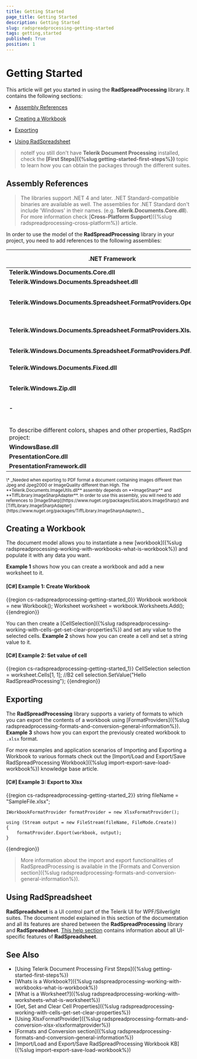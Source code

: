 ```yaml
---
title: Getting Started
page_title: Getting Started
description: Getting Started
slug: radspreadprocessing-getting-started
tags: getting,started
published: True
position: 1
---
```


# Getting Started


This article will get you started in using the __RadSpreadProcessing__ library. It contains the following sections:


* [Assembly References](#assembly-references)

* [Creating a Workbook](#creating-a-workbook)

* [Exporting](#exporting)

* [Using RadSpreadsheet](#using-radspreadsheet)

>noteIf you still don't have **Telerik Document Processing** installed, check the **[First Steps]({%slug getting-started-first-steps%})** topic to learn how you can obtain the packages through the different suites. 

## Assembly References

>The libraries support .NET 4 and later. .NET Standard-compatible binaries are available as well. The assemblies for .NET Standard don't include 'Windows' in their names. (e.g. **Telerik.Documents.Core.dll**). For more information check [**Cross-Platform Support**]({%slug radspreadprocessing-cross-platform%}) article.

In order to use the model of the __RadSpreadProcessing__ library in your project, you need to add references to the following assemblies:

<table>
<thead>
	<tr>
		<th>.NET Framework </th>
		<th>.NET Standard-compatible</th>
		<th>Additional information</th>
	</tr>
</thead>
<tbody>
	<tr>
		<td><b>Telerik.Windows.Documents.Core.dll</b></td>
		<td><b>Telerik.Documents.Core.dll</b></td>
		<td></td>
	</tr>
	<tr>
	    <td><b>Telerik.Windows.Documents.Spreadsheet.dll</b></td>
		<td><b>Telerik.Documents.Spreadsheet.dll</b></td>
		<td></td>
	</tr>
	<tr>
		<td><b>Telerik.Windows.Documents.Spreadsheet.FormatProviders.OpenXml.dll</b></td>
		<td><b>Telerik.Documents.Spreadsheet.FormatProviders.OpenXml.dll</b></td>
		<td>Required when importing/exporting from/to XLSX or CSV.</td>
	</tr>
		<tr>
		<td><b>Telerik.Windows.Documents.Spreadsheet.FormatProviders.Xls.dll</b></td>
		<td><b>Telerik.Documents.Spreadsheet.FormatProviders.Xls.dll</b></td>
		<td>Required when importing/exporting from/to XLS.</td>
	</tr>
	<tr>
	    <td><b>Telerik.Windows.Documents.Spreadsheet.FormatProviders.Pdf.dll</b></td>
		<td><b>Telerik.Documents.Spreadsheet.FormatProviders.Pdf.dll</b></td>
		<td>Required when exporting to PDF.</td>
	</tr>
	<tr>
	    <td><b>Telerik.Windows.Documents.Fixed.dll</b></td>
		<td><b>Telerik.Documents.Fixed.dll</b></td>
		<td>Required when exporting to PDF.</td>
	</tr>
	<tr>
	    <td><b>Telerik.Windows.Zip.dll</b></td>
		<td><b>Telerik.Zip.dll</b></td>
		<td>Required for working with XLSX, XLS and PDF files.</td>
	</tr>
	<tr>
	    <td><b>-</b></td>
		<td>	
			<b>Telerik.Documents.ImageUtils.dll</b>
			<br><sub><i>This assembly is not available in UI for Xamarin.</i></sub>
		</td>
		<td>*</td>
	</tr>
	<tr>
	    <td colspan="3">&nbsp;</td>
	</tr>
	<tr>
        <td colspan="3">To describe different colors, shapes and other properties, RadSpreadProcessing depends on the listed below .NET assemblies, which you should also refer in your project:</td> 
    </tr>
    <tr>
	    <td><b>WindowsBase.dll</b></td>
		<td><b>-</b></td>
		<td></td>
	</tr>
	<tr>
	    <td><b>PresentationCore.dll</b></td>
		<td><b>-</b></td>
		<td></td>
	</tr>
	<tr>
	    <td><b>PresentationFramework.dll</b></td>
		<td><b>-</b></td>
		<td></td>
	</tr>
</tbody>
</table>

<sub> 
	\* _Needed when exporting to PDF format a document containing images different than Jpeg and Jpeg2000 or ImageQuality different than High. The **Telerik.Documents.ImageUtils.dll** assembly depends on **ImageSharp** and **TiffLibrary.ImageSharpAdapter**. In order to use this assembly, you will need to add references to [ImageSharp](https://www.nuget.org/packages/SixLabors.ImageSharp/) and [TiffLibrary.ImageSharpAdapter](https://www.nuget.org/packages/TiffLibrary.ImageSharpAdapter/)._ 
</sub>

## Creating a Workbook

The document model allows you to instantiate a new [workbook]({%slug radspreadprocessing-working-with-workbooks-what-is-workbook%}) and populate it with any data you want.


__Example 1__ shows how you can create a workbook and add a new worksheet to it.


#### __[C#] Example 1: Create Workbook__

{{region cs-radspreadprocessing-getting-started_0}}
	Workbook workbook = new Workbook();
	Worksheet worksheet = workbook.Worksheets.Add();
{{endregion}}



You can then create a [CellSelection]({%slug radspreadprocessing-working-with-cells-get-set-clear-properties%}) and set any value to the selected cells. __Example 2__ shows how you can create a cell and set a string value to it.


#### __[C#] Example 2: Set value of cell__

{{region cs-radspreadprocessing-getting-started_1}}
	CellSelection selection = worksheet.Cells[1, 1]; //B2 cell
	selection.SetValue("Hello RadSpreadProcessing");
{{endregion}}



## Exporting

The __RadSpreadProcessing__ library supports a variety of formats to which you can export the contents of a workbook using [FormatProviders]({%slug radspreadprocessing-formats-and-conversion-general-information%}). __Example 3__ shows how you can export the previously created workbook to `.xlsx` format.

For more examples and application scenarios of Importing and Exporting a Workbook to various formats check out the [Import/Load and Export/Save RadSpreadProcessing Workbook]({%slug import-export-save-load-workbook%}) knowledge base article.


#### __[C#] Example 3: Export to Xlsx__

{{region cs-radspreadprocessing-getting-started_2}}
	string fileName = "SampleFile.xlsx";
	
	IWorkbookFormatProvider formatProvider = new XlsxFormatProvider();
	
	using (Stream output = new FileStream(fileName, FileMode.Create))
	{
	    formatProvider.Export(workbook, output);
	}
{{endregion}}

>More information about the import and export functionalities of RadSpreadProcessing is available in the [Formats and Conversion section]({%slug radspreadprocessing-formats-and-conversion-general-information%}).

## Using RadSpreadsheet

__RadSpreadsheet__ is a UI control part of the Telerik UI for WPF/Silverlight suites. The document model explained in this section of the documentation and all its features are shared between the __RadSpreadProcessing__ library and __RadSpreadsheet__. [This help section](http://docs.telerik.com/devtools/wpf/controls/radspreadsheet/overview.html) contains information about all UI-specific features of __RadSpreadsheet__.


## See Also

 * [Using Telerik Document Processing First Steps]({%slug getting-started-first-steps%})
 * [Whats is a Workbook?]({%slug radspreadprocessing-working-with-workbooks-what-is-workbook%})
 * [What is a Worksheet?]({%slug radspreadprocessing-working-with-worksheets-what-is-worksheet%})
 * [Get, Set and Clear Cell Properties]({%slug radspreadprocessing-working-with-cells-get-set-clear-properties%})
 * [Using XlsxFormatProvider]({%slug radspreadprocessing-formats-and-conversion-xlsx-xlsxformatprovider%})
 * [Formats and Conversion section]({%slug radspreadprocessing-formats-and-conversion-general-information%})
 * [Import/Load and Export/Save RadSpreadProcessing Workbook KB]({%slug import-export-save-load-workbook%}) 
